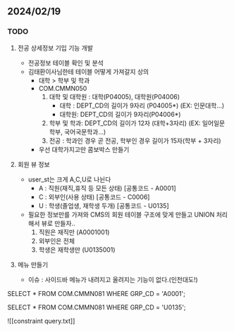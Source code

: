 
## 2024/02/19
### TODO
1. 전공 상세정보 기입 기능 개발
	- 전공정보 테이블 확인 및 분석
	- 김태환이사님한테 테이블 어떻게 가져갈지 상의
		- 대학 > 학부 및 학과
		- COM.CMMN050
			1.  대학 및 대학원 : 대학(P04005), 대학원(P04006)
				- 대학 : DEPT_CD의 길이가 9자리 (P04005*) (EX: 인문대학...)
				- 대학원: DEPT_CD의 길이가 9자리(P04006*) 
			1.  학부 및 학과:  DEPT_CD의 길이가 12자 (대학+3자리) (EX: 일어일문학부, 국어국문학과...)
			2.  전공 : 학과인 경우 곧 전공, 학부인 경우 길이가 15자(학부 + 3자리)
		-  우선 대학가지고만 콤보박스 만들기


2. 회원 뷰 정보
	- user_st는 크게 A,C,U로 나뉜다
		- A : 직원(재직,휴직 등 모든 상태) \[공통코드 -  A0001]
		- C : 외부인(사용 상태) \[공통코드 - C0006]
		- U : 학생(졸업생, 재학생 두개) \[공통코드 - U0135]
	- 필요한  정보만를 가져와 CMS의 회원 테이블 구조에 맞게 만들고 UNION 처리해서 뷰로 만들자..
		1. 직원은 재직만 (A0001001)
		2. 외부인은 전체
		3.  학생은 재학생만 (U0135001)

3. 메뉴 만들기
	- 이슈 : 사이드바 메뉴가 내려지고 올려지는 기능이 없다.(인천대도!)

SELECT * FROM COM.CMMN081
WHERE GRP_CD = 'A0001';

SELECT * FROM COM.CMMN081
WHERE GRP_CD = 'U0135';

![[constraint query.txt]]